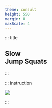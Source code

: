 ```yaml
---
theme: consult
height: 550
margin: 0
maxScale: 4
---
```

<!-- slide template="[[gym-ex]]" -->

::: title
## Slow<br> Jump Squats
:::

::: instruction

![](https://thumbs.gfycat.com/LikelyPerfectDungbeetle-size_restricted.gif)

:::
